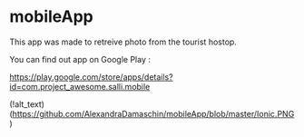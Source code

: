 # mobileApp

This app was made to retreive photo from the tourist hostop. 

You can find out app on Google Play :

https://play.google.com/store/apps/details?id=com.project_awesome.salli.mobile

(!alt_text)(https://github.com/AlexandraDamaschin/mobileApp/blob/master/Ionic.PNG)

